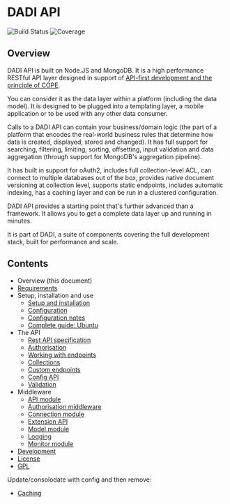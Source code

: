 # DADI API

![Build Status](http://img.shields.io/badge/Release-1.2.1-green.svg?style=flat-square)&nbsp;![Coverage](https://img.shields.io/badge/Coverage-88%-yellow.svg?style=flat-square)

## Overview

DADI API is built on Node.JS and MongoDB. It is a high performance RESTful API layer designed in support of [API-first development and the principle of COPE](https://github.com/dadi/api/blob/master/docs/apiFirst.md).

You can consider it as the data layer within a platform (including the data model). It is designed to be plugged into a templating layer, a mobile application or to be used with any other data consumer.

Calls to a DADI API can contain your business/domain logic (the part of a platform that encodes the real-world business rules that determine how data is created, displayed, stored and changed). It has full support for searching, filtering, limiting, sorting, offsetting, input validation and data aggregation (through support for MongoDB's aggregation pipeline).

It has built in support for oAuth2, includes full collection-level ACL, can connect to multiple databases out of the box, provides native document versioning at collection level, supports static endpoints, includes automatic indexing, has a caching layer and can be run in a clustered configuration.

DADI API provides a starting point that's further advanced than a framework. It allows you to get a complete data layer up and running in minutes.

It is part of DADI, a suite of components covering the full development stack, built for performance and scale.

## Contents

* Overview (this document)
* [Requirements](https://github.com/dadi/api/blob/docs/docs/requirements.md)
* Setup, installation and use
	* [Setup and installation](https://github.com/dadi/api/blob/docs/docs/setupAndInstallation.md)
	* [Configuration](https://github.com/dadi/api/blob/docs/docs/configuration.md)
	* [Configuration notes](https://github.com/dadi/api/blob/docs/docs/configurationNotes.md)
	* [Complete guide: Ubuntu](https://github.com/dadi/api/blob/docs/docs/installGuide.ubuntu.md)
* The API
	* [Rest API specification](https://github.com/dadi/api/blob/docs/docs/restApiSpecification.md)
	* [Authorisation](https://github.com/dadi/api/blob/docs/docs/authorisation.md)
	* [Working with endpoints](https://github.com/dadi/api/blob/master/docs/workingWithEndpoints.md)
	* [Collections](https://github.com/dadi/api/blob/master/docs/collections.md)
	* [Custom endpoints](https://github.com/dadi/api/blob/docs/docs/customEndpoints.md)
	* [Config API](https://github.com/dadi/api/blob/master/docs/configApi.md)
	* [Validation](https://github.com/dadi/api/blob/master/docs/validation.md)
* Middleware
	* [API module](https://github.com/dadi/api/blob/master/docs/apiModule.md)
	* [Authorisation middleware](https://github.com/dadi/api/blob/master/docs/authMiddleware.md)
	* [Connection module](https://github.com/dadi/api/blob/master/docs/connectionModule.md)
	* [Extension API](https://github.com/dadi/api/blob/master/docs/extensionApi.md)
	* [Model module](https://github.com/dadi/api/blob/master/docs/modelModule.md)
	* [Logging](https://github.com/dadi/api/blob/master/docs/logging.md)
	* [Monitor module](https://github.com/dadi/api/blob/master/docs/monitorModule.md)
* [Development](https://github.com/dadi/api/blob/docs/docs/development.md)
* [License](https://github.com/dadi/api/blob/docs/docs/license.md)
* [GPL](https://github.com/dadi/api/blob/docs/docs/gpl.md)

Update/consolodate with config and then remove:

* [Caching](https://github.com/dadi/api/blob/master/docs/cache.md)
